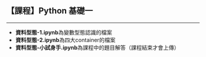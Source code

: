 ## 【課程】Python 基礎一
--- 
- **資料型態-1.ipynb**為變數型態認識的檔案
- **資料型態-2.ipynb**為四大container的檔案
- **資料型態-小試身手.ipynb**為課程中的題目解答（課程結束才會上傳）

